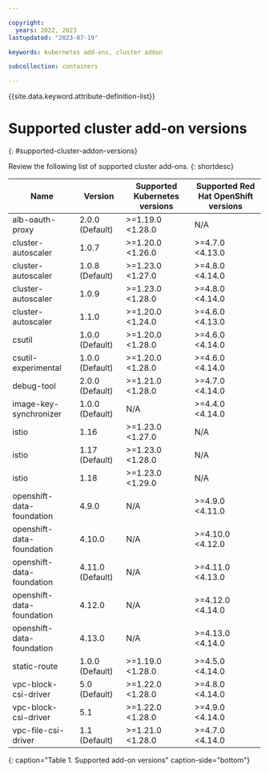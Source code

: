 ```yaml
---

copyright: 
  years: 2022, 2023
lastupdated: "2023-07-19"

keywords: kubernetes add-ons, cluster addon

subcollection: containers

---
```


{{site.data.keyword.attribute-definition-list}}

# Supported cluster add-on versions
{: #supported-cluster-addon-versions}

Review the following list of supported cluster add-ons.
{: shortdesc}

| Name | Version | Supported Kubernetes versions | Supported Red Hat OpenShift versions |
| --- | --- | --- | --- |
| alb-oauth-proxy | 2.0.0 (Default) | >=1.19.0 <1.28.0 |  N/A  |
| cluster-autoscaler | 1.0.7  | >=1.20.0 <1.26.0 | >=4.7.0 <4.13.0 |
| cluster-autoscaler | 1.0.8 (Default) | >=1.23.0 <1.27.0 | >=4.8.0 <4.14.0 |
| cluster-autoscaler | 1.0.9  | >=1.23.0 <1.28.0 | >=4.8.0 <4.14.0 |
| cluster-autoscaler | 1.1.0  | >=1.20.0 <1.24.0 | >=4.6.0 <4.13.0 |
| csutil | 1.0.0 (Default) | >=1.20.0 <1.28.0 | >=4.6.0 <4.14.0 |
| csutil-experimental | 1.0.0 (Default) | >=1.20.0 <1.28.0 | >=4.6.0 <4.14.0 |
| debug-tool | 2.0.0 (Default) | >=1.21.0 <1.28.0 | >=4.7.0 <4.14.0 |
| image-key-synchronizer | 1.0.0 (Default) |  N/A  | >=4.4.0 <4.14.0 |
| istio | 1.16  | >=1.23.0 <1.27.0 |  N/A  |
| istio | 1.17 (Default) | >=1.23.0 <1.28.0 |  N/A  |
| istio | 1.18  | >=1.23.0 <1.29.0 |  N/A  |
| openshift-data-foundation | 4.9.0  |  N/A  | >=4.9.0 <4.11.0 |
| openshift-data-foundation | 4.10.0  |  N/A  | >=4.10.0 <4.12.0 |
| openshift-data-foundation | 4.11.0 (Default) |  N/A  | >=4.11.0 <4.13.0 |
| openshift-data-foundation | 4.12.0  |  N/A  | >=4.12.0 <4.14.0 |
| openshift-data-foundation | 4.13.0  |  N/A  | >=4.13.0 <4.14.0 |
| static-route | 1.0.0 (Default) | >=1.19.0 <1.28.0 | >=4.5.0 <4.14.0 |
| vpc-block-csi-driver | 5.0 (Default) | >=1.22.0 <1.28.0 | >=4.8.0 <4.14.0 |
| vpc-block-csi-driver | 5.1  | >=1.22.0 <1.28.0 | >=4.9.0 <4.14.0 |
| vpc-file-csi-driver | 1.1 (Default) | >=1.21.0 <1.28.0 | >=4.7.0 <4.14.0 |
{: caption="Table 1. Supported add-on versions" caption-side="bottom"}




